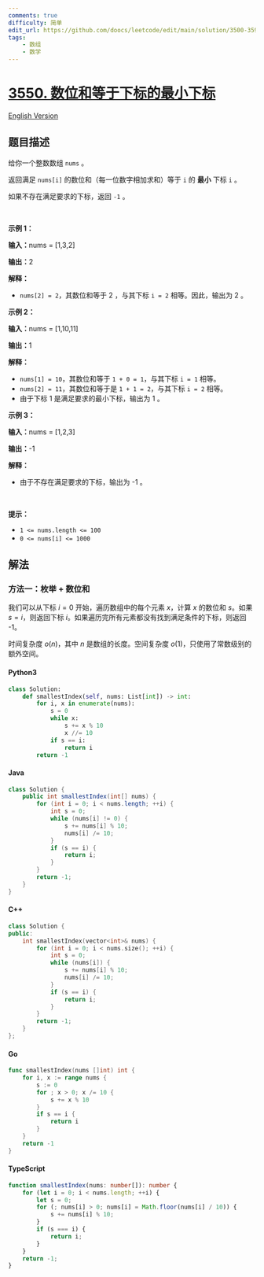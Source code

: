 ```yaml
---
comments: true
difficulty: 简单
edit_url: https://github.com/doocs/leetcode/edit/main/solution/3500-3599/3550.Smallest%20Index%20With%20Digit%20Sum%20Equal%20to%20Index/README.md
tags:
    - 数组
    - 数学
---
```


<!-- problem:start -->

# [3550. 数位和等于下标的最小下标](https://leetcode.cn/problems/smallest-index-with-digit-sum-equal-to-index)

[English Version](/solution/3500-3599/3550.Smallest%20Index%20With%20Digit%20Sum%20Equal%20to%20Index/README_EN.md)

## 题目描述

<!-- description:start -->

<p>给你一个整数数组&nbsp;<code>nums</code>&nbsp;。</p>

<p>返回满足 <code>nums[i]</code>&nbsp;的数位和（每一位数字相加求和）等于 <code>i</code>&nbsp;的 <strong>最小</strong>&nbsp;下标&nbsp;<code>i</code> 。</p>

<p>如果不存在满足要求的下标，返回&nbsp;<code>-1</code> 。</p>

<p>&nbsp;</p>

<p><b>示例 1：</b></p>

<div class="example-block">
<p><span class="example-io"><b>输入：</b>nums = [1,3,2]</span></p>

<p><span class="example-io"><b>输出：</b>2</span></p>

<p><b>解释：</b></p>

<ul>
	<li><code>nums[2] = 2</code>，其数位和等于&nbsp;2 ，与其下标&nbsp;<code>i = 2</code>&nbsp;相等。因此，输出为&nbsp;2 。</li>
</ul>
</div>

<p><b>示例 2：</b></p>

<div class="example-block">
<p><span class="example-io"><b>输入：</b>nums = [1,10,11]</span></p>

<p><span class="example-io"><b>输出：</b>1</span></p>

<p><b>解释：</b></p>

<ul>
	<li><code>nums[1] = 10</code>，其数位和等于&nbsp;<code>1 + 0 = 1</code>，与其下标 <code>i = 1</code>&nbsp;相等。</li>
	<li><code>nums[2] = 11</code>，其数位和等于是 <code>1 + 1 = 2</code>，与其下标&nbsp;<code>i = 2</code>&nbsp;相等。</li>
	<li>由于下标 1 是满足要求的最小下标，输出为&nbsp;1 。</li>
</ul>
</div>

<p><b>示例 3：</b></p>

<div class="example-block">
<p><span class="example-io"><b>输入：</b>nums = [1,2,3]</span></p>

<p><span class="example-io"><b>输出：</b>-1</span></p>

<p><b>解释：</b></p>

<ul>
	<li>由于不存在满足要求的下标，输出为&nbsp;-1 。</li>
</ul>
</div>

<p>&nbsp;</p>

<p><b>提示：</b></p>

<ul>
	<li><code>1 &lt;= nums.length &lt;= 100</code></li>
	<li><code>0 &lt;= nums[i] &lt;= 1000</code></li>
</ul>

<!-- description:end -->

## 解法

<!-- solution:start -->

### 方法一：枚举 + 数位和

我们可以从下标 $i = 0$ 开始，遍历数组中的每个元素 $x$，计算 $x$ 的数位和 $s$。如果 $s = i$，则返回下标 $i$。如果遍历完所有元素都没有找到满足条件的下标，则返回 -1。

时间复杂度 $o(n)$，其中 $n$ 是数组的长度。空间复杂度 $o(1)$，只使用了常数级别的额外空间。

<!-- tabs:start -->

#### Python3

```python
class Solution:
    def smallestIndex(self, nums: List[int]) -> int:
        for i, x in enumerate(nums):
            s = 0
            while x:
                s += x % 10
                x //= 10
            if s == i:
                return i
        return -1
```

#### Java

```java
class Solution {
    public int smallestIndex(int[] nums) {
        for (int i = 0; i < nums.length; ++i) {
            int s = 0;
            while (nums[i] != 0) {
                s += nums[i] % 10;
                nums[i] /= 10;
            }
            if (s == i) {
                return i;
            }
        }
        return -1;
    }
}
```

#### C++

```cpp
class Solution {
public:
    int smallestIndex(vector<int>& nums) {
        for (int i = 0; i < nums.size(); ++i) {
            int s = 0;
            while (nums[i]) {
                s += nums[i] % 10;
                nums[i] /= 10;
            }
            if (s == i) {
                return i;
            }
        }
        return -1;
    }
};
```

#### Go

```go
func smallestIndex(nums []int) int {
	for i, x := range nums {
		s := 0
		for ; x > 0; x /= 10 {
			s += x % 10
		}
		if s == i {
			return i
		}
	}
	return -1
}
```

#### TypeScript

```ts
function smallestIndex(nums: number[]): number {
    for (let i = 0; i < nums.length; ++i) {
        let s = 0;
        for (; nums[i] > 0; nums[i] = Math.floor(nums[i] / 10)) {
            s += nums[i] % 10;
        }
        if (s === i) {
            return i;
        }
    }
    return -1;
}
```

<!-- tabs:end -->

<!-- solution:end -->

<!-- problem:end -->
